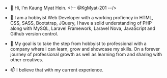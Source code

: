 - 👋 Hi, I’m Kaung Myat Hein. <!-- @KgMyat-201 --/>

- 👀 I am a hobbyist Web Developer with a working profiency in HTML, CSS, SASS, Bootstrap, JQuery, 
      I have a solid understanding of PHP along with MySQL, Laravel Framework, Laravel Nova, JavaScript and Github version control.
      
- 💞️ My goal is to take the step from hobbyist to professional with a company where i can learn, grow and showcase my skills.
      On a forever journey of professional growth as well as learning from and sharing with other creatives.
      
- 📫 I believe that with my current experience.

<!---
KgMyat-201/KgMyat-201 is a ✨ special ✨ repository because its `README.md` (this file) appears on your GitHub profile.
You can click the Preview link to take a look at your changes.
--->
